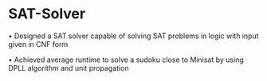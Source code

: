 # SAT-Solver
• Designed a SAT solver capable of solving SAT problems in logic with input given in CNF form

• Achieved average runtime to solve a sudoku close to Minisat by using DPLL algorithm and unit propagation
